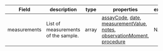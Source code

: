 |Field | description | type | properties | example | enum|
| ---| ---| ---| ---| ---| --- |
| measurements | List of measurements of the sample. | array | [assayCode](./assayCode.md), [date](./date.md), [measurementValue](./measurementValue.md), [notes](./notes.md), [observationMoment](./observationMoment.md), [procedure](./procedure.md) | NA | NA|
